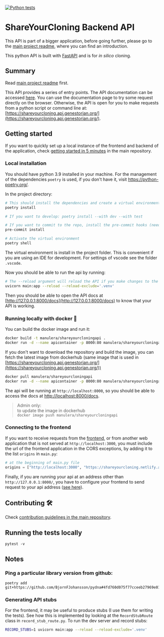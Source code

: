 [![Python tests](https://github.com/manulera/ShareYourCloning_backend/actions/workflows/ci.yml/badge.svg)](https://github.com/manulera/ShareYourCloning_backend/actions/workflows/ci.yml)
# ShareYourCloning Backend API

This API is part of a bigger application, before going further, please go to the [main project readme](https://github.com/manulera/ShareYourCloning), where you can find an introduction.

This python API is built with [FastAPI](https://fastapi.tiangolo.com/) and is for *in silico* cloning.

## Summary

Read [main project readme](https://github.com/manulera/ShareYourCloning) first.

This API provides a series of entry points. The API documentation can be accessed [here](https://shareyourcloning.api.genestorian.org/docs). You can use the documentation page to try some request directly on the browser. Otherwise, the API is open for you to make requests from a python script or command line at: [https://shareyourcloning.api.genestorian.org/](https://shareyourcloning.api.genestorian.org/).

## Getting started

If you want to quickly set up a local instance of the frontend and backend of the application, check [getting started in 5 minutes](https://github.com/manulera/ShareYourCloning#timer_clock-getting-started-in-5-minutes) in the main repository.

### Local installation

You should have python 3.9 installed in your machine. For the management of the dependencies `poetry` is used, if you don't have it, visit https://python-poetry.org/.

In the project directory:

```bash
# This should install the dependencies and create a virtual environment
poetry install

# If you want to develop: poetry install --with dev --with test

# If you want to commit to the repo, install the pre-commit hooks (needs poetry install --with dev)
pre-commit install

# Activate the virtual environment
poetry shell

```

The virtual environment is install in the project folder. This is convenient if you are using an IDE for development. For settings of vscode see the folder `.vscode`.

Now you should be able to run the api by running:

```bash
# The --reload argument will reload the API if you make changes to the code
uvicorn main:app --reload --reload-exclude='.venv'
```

Then you should be able to open the API docs at [http://127.0.0.1:8000/docs](http://127.0.0.1:8000/docs) to know that your API is working.

### Running locally with docker :whale:

You can build the docker image and run it:

```bash
docker build -t manulera/shareyourcloningapi .
docker run -d --name apicontainer -p 8000:80 manulera/shareyourcloningapi

```

If you don't want to download the repository and build the image, you can fetch the latest image from dockerhub (same image that is used in [https://shareyourcloning.api.genestorian.org/](https://shareyourcloning.api.genestorian.org/))

```bash
docker pull manulera/shareyourcloningapi
docker run -d --name apicontainer -p 8000:80 manulera/shareyourcloningapi
```

The api will be running at `http://localhost:8000`, so you should be able to access the docs at [http://localhost:8000/docs](http://localhost:8000/docs0).

> Admin only:<br>to update the image in dockerhub<br> `docker image push manulera/shareyourcloningapi`

### Connecting to the frontend

If you want to receive requests from the [frontend](https://github.com/manulera/ShareYourCloning_frontend), or from another web application that is not served at `http://localhost:3000`, you must include the url of the frontend application in the CORS exceptions, by adding it to the list `origins` in `main.py`:

```python
# at the beginning of main.py file
origins = ["http://localhost:3000", "https://shareyourcloning.netlify.app"]
```

Finally, if you are running your api at an address other than `http://127.0.0.1:8000/`, you have to configure your frontend to send request to your api address ([see here](https://github.com/manulera/ShareYourCloning_backend#connecting-to-the-frontend)).

## Contributing :hammer_and_wrench:

Check [contribution guidelines in the main repository](https://github.com/manulera/ShareYourCloning/blob/master/CONTRIBUTING.md).

## Running the tests locally

```
pytest -v
```

## Notes

### Ping a particular library version from github:

```
poetry add git+https://github.com/BjornFJohansson/pydna#4fd760d075f77cceeb27969e017e04b42f6d0aa3
```

### Generating API stubs

For the frontend, it may be useful to produce stubs (I use them for writing the tests). See how this is implemented
by looking at the `RecordStubRoute` class in `record_stub_route.py`. To run the dev server and record stubs:

```bash
RECORD_STUBS=1 uvicorn main:app --reload --reload-exclude='.venv'
```
